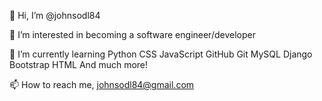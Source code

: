 👋 Hi, I’m @johnsodl84

👀 I’m interested in becoming a software engineer/developer 

🌱 I’m currently learning 
  Python 
  CSS
  JavaScript
  GitHub
  Git
  MySQL
  Django
  Bootstrap
  HTML
  And much more!

📫 How to reach me, johnsodl84@gmail.com


